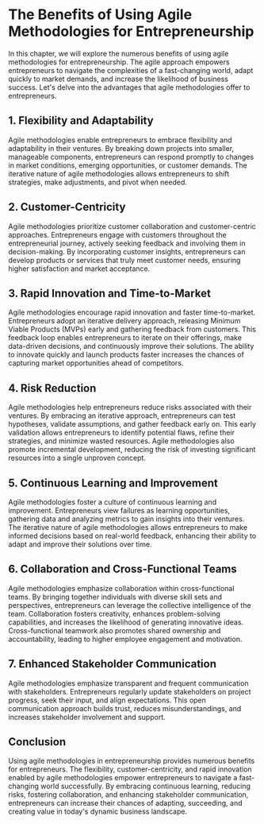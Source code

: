 The Benefits of Using Agile Methodologies for Entrepreneurship
=======================================================================

In this chapter, we will explore the numerous benefits of using agile methodologies for entrepreneurship. The agile approach empowers entrepreneurs to navigate the complexities of a fast-changing world, adapt quickly to market demands, and increase the likelihood of business success. Let's delve into the advantages that agile methodologies offer to entrepreneurs.

1\. **Flexibility and Adaptability**
-----------------------------------

Agile methodologies enable entrepreneurs to embrace flexibility and adaptability in their ventures. By breaking down projects into smaller, manageable components, entrepreneurs can respond promptly to changes in market conditions, emerging opportunities, or customer demands. The iterative nature of agile methodologies allows entrepreneurs to shift strategies, make adjustments, and pivot when needed.

2\. **Customer-Centricity**
--------------------------

Agile methodologies prioritize customer collaboration and customer-centric approaches. Entrepreneurs engage with customers throughout the entrepreneurial journey, actively seeking feedback and involving them in decision-making. By incorporating customer insights, entrepreneurs can develop products or services that truly meet customer needs, ensuring higher satisfaction and market acceptance.

3\. **Rapid Innovation and Time-to-Market**
------------------------------------------

Agile methodologies encourage rapid innovation and faster time-to-market. Entrepreneurs adopt an iterative delivery approach, releasing Minimum Viable Products (MVPs) early and gathering feedback from customers. This feedback loop enables entrepreneurs to iterate on their offerings, make data-driven decisions, and continuously improve their solutions. The ability to innovate quickly and launch products faster increases the chances of capturing market opportunities ahead of competitors.

4\. **Risk Reduction**
---------------------

Agile methodologies help entrepreneurs reduce risks associated with their ventures. By embracing an iterative approach, entrepreneurs can test hypotheses, validate assumptions, and gather feedback early on. This early validation allows entrepreneurs to identify potential flaws, refine their strategies, and minimize wasted resources. Agile methodologies also promote incremental development, reducing the risk of investing significant resources into a single unproven concept.

5\. **Continuous Learning and Improvement**
------------------------------------------

Agile methodologies foster a culture of continuous learning and improvement. Entrepreneurs view failures as learning opportunities, gathering data and analyzing metrics to gain insights into their ventures. The iterative nature of agile methodologies allows entrepreneurs to make informed decisions based on real-world feedback, enhancing their ability to adapt and improve their solutions over time.

6\. **Collaboration and Cross-Functional Teams**
-----------------------------------------------

Agile methodologies emphasize collaboration within cross-functional teams. By bringing together individuals with diverse skill sets and perspectives, entrepreneurs can leverage the collective intelligence of the team. Collaboration fosters creativity, enhances problem-solving capabilities, and increases the likelihood of generating innovative ideas. Cross-functional teamwork also promotes shared ownership and accountability, leading to higher employee engagement and motivation.

7\. **Enhanced Stakeholder Communication**
-----------------------------------------

Agile methodologies emphasize transparent and frequent communication with stakeholders. Entrepreneurs regularly update stakeholders on project progress, seek their input, and align expectations. This open communication approach builds trust, reduces misunderstandings, and increases stakeholder involvement and support.

Conclusion
----------

Using agile methodologies in entrepreneurship provides numerous benefits for entrepreneurs. The flexibility, customer-centricity, and rapid innovation enabled by agile methodologies empower entrepreneurs to navigate a fast-changing world successfully. By embracing continuous learning, reducing risks, fostering collaboration, and enhancing stakeholder communication, entrepreneurs can increase their chances of adapting, succeeding, and creating value in today's dynamic business landscape.
